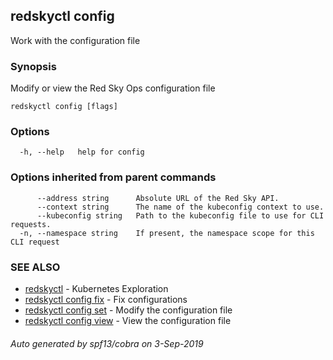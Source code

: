 ## redskyctl config

Work with the configuration file

### Synopsis

Modify or view the Red Sky Ops configuration file

```
redskyctl config [flags]
```

### Options

```
  -h, --help   help for config
```

### Options inherited from parent commands

```
      --address string      Absolute URL of the Red Sky API.
      --context string      The name of the kubeconfig context to use.
      --kubeconfig string   Path to the kubeconfig file to use for CLI requests.
  -n, --namespace string    If present, the namespace scope for this CLI request
```

### SEE ALSO

* [redskyctl](redskyctl.md)	 - Kubernetes Exploration
* [redskyctl config fix](redskyctl_config_fix.md)	 - Fix configurations
* [redskyctl config set](redskyctl_config_set.md)	 - Modify the configuration file
* [redskyctl config view](redskyctl_config_view.md)	 - View the configuration file

###### Auto generated by spf13/cobra on 3-Sep-2019
